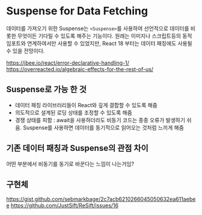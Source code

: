 # Suspense for Data Fetching

데이터를 가져오기 위한 Suspense는 `<Suspense>`를 사용하여 선언적으로 데이터를 비롯한 무엇이든 기다릴 수 있도록 해주는 기능이다. 원래는 이미지나 스크립트등의 동적 임포트와 연계하여서만 사용할 수 있었지만, React 18 부터는 데이터 패칭에도 사용될 수 있을 전망이다.

https://jbee.io/react/error-declarative-handling-1/
https://overreacted.io/algebraic-effects-for-the-rest-of-us/

## Suspense로 가능 한 것

- 데이터 패칭 라이브러리들이 React와 깊게 결합할 수 있도록 해줌
- 의도적으로 설계된 로딩 상태를 조정할 수 있도록 해줌
- 경쟁 상태를 피함 : await을 사용하더라도 비동기 코드는 종종 오류가 발생하기 쉬움. Suspense를 사용하면 데이터를 동기적으로 읽어오는 것처럼 느끼게 해줌

## 기존 데이터 패칭과 Suspense의 관점 차이

어떤 부분에서 비동기를 동기로 바꾼다는 느낌이 나는거임?

## 구현체

https://gist.github.com/sebmarkbage/2c7acb6210266045050632ea611aebee
https://github.com/JustSift/ReSift/issues/16

